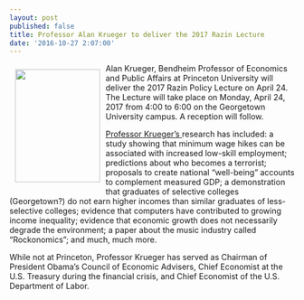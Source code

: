 ```yaml
---
layout: post
published: false
title: Professor Alan Krueger to deliver the 2017 Razin Lecture
date: '2016-10-27 2:07:00'
---
```


<img style="float: left; width: 150px; height: 200px; margin: 10px;" src="{{ site.baseurl }}/assets/images/krueger_press_photo_01.jpg" />

<p>Alan Krueger, Bendheim Professor of Economics and Public Affairs at Princeton University will deliver the 2017 Razin Policy Lecture on April 24. The Lecture will take place on Monday, April 24, 2017 from 4:00 to 6:00 on the Georgetown University campus. A reception will follow.<p>

<p> <a href= "http://http://krueger.princeton.edu/">  Professor Krueger’s </a> research has included: a study showing that minimum wage hikes can be associated with increased low-skill employment; predictions about who becomes a terrorist; proposals to create national “well-being” accounts to complement measured GDP; a demonstration that graduates of selective colleges (Georgetown?) do not earn higher incomes than similar graduates of less-selective colleges; evidence that computers have contributed to growing income inequality; evidence that economic growth does not necessarily degrade the environment; a paper about the music industry called “Rockonomics”; and much, much more.<p> 

<p> While not at Princeton, Professor Krueger has served as Chairman of President Obama’s Council of Economic Advisers, Chief Economist at the U.S. Treasury during the financial crisis, and Chief Economist of the U.S. Department of Labor.<p>  